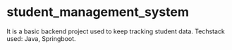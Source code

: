 # student_management_system
It is a basic backend project used to keep tracking student data.
Techstack used: Java, Springboot.
